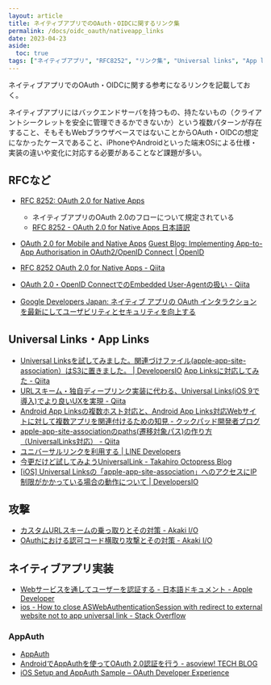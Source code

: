 ```yaml
---
layout: article
title: ネイティブアプリでのOAuth・OIDCに関するリンク集
permalink: /docs/oidc_oauth/nativeapp_links
date: 2023-04-23
aside:
  toc: true
tags: ["ネイティブアプリ", "RFC8252", "リンク集", "Universal links", "App links", "カスタムURLスキーム"]
---
```


ネイティブアプリでのOAuth・OIDCに関する参考になるリンクを記載しておく。

ネイティブアプリにはバックエンドサーバを持つもの、持たないもの（クライアントシークレットを安全に管理できるかできないか）という複数パターンが存在すること、そもそもWebブラウザベースではないことからOAuth・OIDCの想定になかったケースであること、iPhoneやAndroidといった端末OSによる仕様・実装の違いや変化に対応する必要があることなど課題が多い。

## RFCなど

- [RFC 8252: OAuth 2.0 for Native Apps](https://www.rfc-editor.org/rfc/rfc8252)
  - ネイティブアプリのOAuth 2.0のフローについて規定されている
  - [RFC 8252 - OAuth 2.0 for Native Apps 日本語訳](https://tex2e.github.io/rfc-translater/html/rfc8252.html)
- [OAuth 2.0 for Mobile and Native Apps](https://oauth.net/2/native-apps/)
[Guest Blog: Implementing App-to-App Authorisation in OAuth2/OpenID Connect \| OpenID](https://openid.net/2019/10/21/guest-blog-implementing-app-to-app-authorisation-in-oauth2-openid-connect/)


- [RFC 8252 OAuth 2.0 for Native Apps - Qiita](https://qiita.com/unhurried/items/d2fb100e50c0b596ff41)
- [OAuth 2.0・OpenID ConnectでのEmbedded User-Agentの扱い - Qiita](https://qiita.com/unhurried/items/fbd538b5f4b24a0a5999)
- [Google Developers Japan: ネイティブ アプリの OAuth インタラクションを最新にしてユーザビリティとセキュリティを向上する](https://developers-jp.googleblog.com/2016/09/modernizing-oauth-interactions-in-native-apps.html?m=1)


## Universal Links・App Links

- [Universal Linksを試してみました。関連づけファイル(apple-app-site-association）はS3に置きました。 \| DevelopersIO](https://dev.classmethod.jp/articles/universal-links/)
[App Linksに対応してみた - Qiita](https://qiita.com/noboru_i/items/fd4634ecb326b3749ac0)
- [URLスキーム・独自ディープリンク実装に代わる、Universal Links(iOS 9で導入)でより良いUXを実現 - Qiita](https://qiita.com/mono0926/items/2bf651246714f20df626)
- [Android App Linksの複数ホスト対応と、Android App Links対応Webサイトに対して複数アプリを関連付けるための知見 - クックパッド開発者ブログ](https://techlife.cookpad.com/entry/2022/05/31/100000)
- [apple-app-site-associationのpaths(遷移対象パス)の作り方（UniversalLinks対応） - Qiita](https://qiita.com/keroppi0_0/items/1a7fab4a8cc78412d30c)
- [ユニバーサルリンクを利用する \| LINE Developers](https://developers.line.biz/ja/docs/ios-sdk/objective-c/universal-links-support/#ul-s1)
- [今更だけど試してみようUniversalLink - Takahiro Octopress Blog](https://grandbig.github.io/blog/2017/12/02/universallink/)
- [\[iOS\] Universal Linksの「apple-app-site-association」へのアクセスにIP制限がかかっている場合の動作について \| DevelopersIO](https://dev.classmethod.jp/articles/ios-universal-link-developer-mode/)


## 攻撃

- [カスタムURLスキームの乗っ取りとその対策 - Akaki I/O](https://akaki.io/2021/url_scheme_hijack)
- [OAuthにおける認可コード横取り攻撃とその対策 - Akaki I/O](https://akaki.io/2021/authz_code_interception)

## ネイティブアプリ実装

- [Webサービスを通してユーザーを認証する - 日本語ドキュメント - Apple Developer](https://developer.apple.com/jp/documentation/authenticationservices/authenticating_a_user_through_a_web_service/)
- [ios - How to close ASWebAuthenticationSession with redirect to external website not to app universal link - Stack Overflow](https://stackoverflow.com/questions/75408658/how-to-close-aswebauthenticationsession-with-redirect-to-external-website-not-to)

### AppAuth

- [AppAuth](https://appauth.io/)
- [AndroidでAppAuthを使ってOAuth 2.0認証を行う - asoview! TECH BLOG](https://tech.asoview.co.jp/entry/2022/12/24/104204)
- [iOS Setup and AppAuth Sample – OAuth Developer Experience](https://authguidance.com/ios-setup/)
